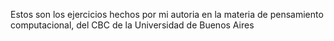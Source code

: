 Estos son los ejercicios hechos por mi autoria en la materia de pensamiento computacional, del CBC de la Universidad de Buenos Aires